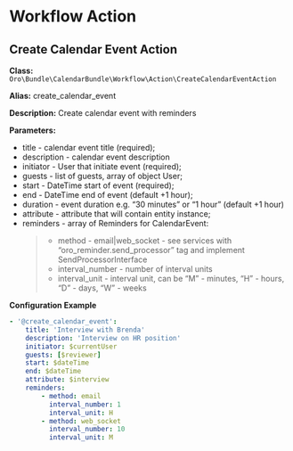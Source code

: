 # Workflow Action

## Create Calendar Event Action

**Class:** `Oro\Bundle\CalendarBundle\Workflow\Action\CreateCalendarEventAction`

**Alias:** create_calendar_event

**Description:** Create calendar event with reminders

**Parameters:**

- title - calendar event title (required);
- description - calendar event description
- initiator - User that initiate event (required);
- guests - list of guests, array of object User;
- start - DateTime start of event (required);
- end - DateTime end of event (default +1 hour);
- duration - event duration e.g. “30 minutes” or “1 hour” (default +1 hour)
- attribute - attribute that will contain entity instance;
- reminders - array of Reminders for CalendarEvent:
  > - method - email|web_socket - see services with “oro_reminder.send_processor” tag and implement SendProcessorInterface
  > - interval_number - number of interval units
  > - interval_unit - interval unit, can be “M” - minutes, “H” - hours, “D” - days, “W” - weeks

**Configuration Example**

```yaml
- '@create_calendar_event':
    title: 'Interview with Brenda'
    description: 'Interview on HR position'
    initiator: $currentUser
    guests: [$reviewer]
    start: $dateTime
    end: $dateTime
    attribute: $interview
    reminders:
        - method: email
          interval_number: 1
          interval_unit: H
        - method: web_socket
          interval_number: 10
          interval_unit: M
```
